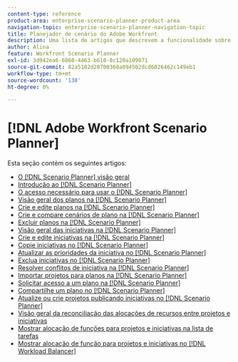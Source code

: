 ```yaml
---
content-type: reference
product-area: enterprise-scenario-planner-product-area
navigation-topic: enterprise-scenario-planner-navigation-topic
title: Planejador de cenário do Adobe Workfront
description: Uma lista de artigos que descrevem a funcionalidade sobre o Workfront Scenario Planner.
author: Alina
feature: Workfront Scenario Planner
exl-id: 3d942ea6-6860-4463-b610-8c120a109071
source-git-commit: 82a5102d28700368a094502dcd6026462c149eb1
workflow-type: tm+mt
source-wordcount: '138'
ht-degree: 0%

---
```


# [!DNL Adobe Workfront Scenario Planner]

Esta seção contém os seguintes artigos:

* [O [!DNL Scenario Planner] visão geral](../scenario-planner/scenario-planner-overview.md)
* [Introdução ao [!DNL Scenario Planner]](../scenario-planner/get-started-with-scenario-planning.md)
* [O acesso necessário para usar o [!DNL Scenario Planner]](../scenario-planner/access-needed-to-use-sp.md)
* [Visão geral dos planos na [!DNL Scenario Planner]](../scenario-planner/plans-overview.md)
* [Crie e edite planos na [!DNL Scenario Planner]](../scenario-planner/create-and-edit-plans.md)
* [Crie e compare cenários de plano na [!DNL Scenario Planner]](../scenario-planner/create-and-compare-scenarios-for-a-plan.md)
* [Excluir planos na [!DNL Scenario Planner]](../scenario-planner/delete-plans.md)
* [Visão geral das iniciativas na [!DNL Scenario Planner]](../scenario-planner/initiatives-overview.md)
* [Crie e edite iniciativas na [!DNL Scenario Planner]](../scenario-planner/create-and-edit-initiatives.md)
* [Copie iniciativas no [!DNL Scenario Planner]](../scenario-planner/copy-initiatives.md)
* [Atualizar as prioridades da iniciativa no [!DNL Scenario Planner]](../scenario-planner/prioritize-initiatives.md)
* [Exclua iniciativas no [!DNL Scenario Planner]](../scenario-planner/delete-initiatives.md)
* [Resolver conflitos de iniciativa na [!DNL Scenario Planner]](../scenario-planner/resolve-conflicts-in-sp.md)
* [Importar projetos para planos na [!DNL Scenario Planner]](../scenario-planner/import-projects-to-plans.md)
* [Solicitar acesso a um plano na [!DNL Scenario Planner]](../scenario-planner/request-access-to-plan.md)
* [Compartilhe um plano no [!DNL Scenario Planner]](../scenario-planner/share-a-plan.md)
* [Atualize ou crie projetos publicando iniciativas no [!DNL Scenario Planner]](../scenario-planner/publish-scenarios-update-projects.md)
* [Visão geral da reconciliação das alocações de recursos entre projetos e iniciativas](../scenario-planner/overview-reconcile-allocations-between-projects-initiatives.md)
* [Mostrar alocação de funções para projetos e iniciativas na lista de tarefas](../scenario-planner/show-role-allocation-task-list-nwe.md)
* [Mostrar alocação de função para projetos e iniciativas no [!DNL Workload Balancer]](../scenario-planner/show-role-allocation-workload-balancer.md)

 
